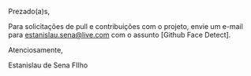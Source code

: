 Prezado(a)s,

Para solicitações de pull e contribuições com o projeto, envie um e-mail para estanislau.sena@live.com com o assunto [Github Face Detect]. 

Atenciosamente,

Estanislau de Sena FIlho

